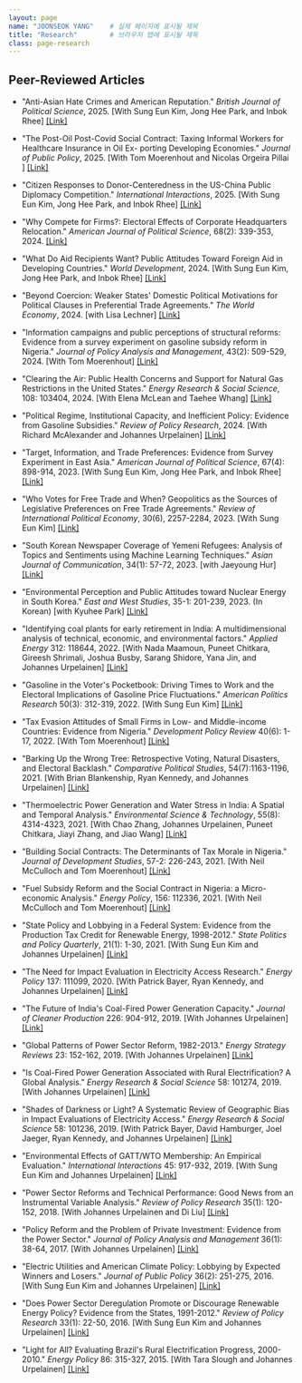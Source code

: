 ```yaml
---
layout: page
name: "JOONSEOK YANG"    # 실제 페이지에 표시될 제목
title: "Research"        # 브라우저 탭에 표시될 제목
class: page-research
---
```


## Peer-Reviewed Articles

- "Anti-Asian Hate Crimes and American Reputation." _British Journal of Political Science_, 2025. [With Sung Eun Kim, Jong Hee Park, and Inbok Rhee]
  [[Link]](https://doi:10.1017/S0007123424001030)

- "The Post-Oil Post-Covid Social Contract: Taxing Informal Workers for Healthcare Insurance in Oil Ex-
porting Developing Economies." _Journal of Public Policy_, 2025. [With Tom Moerenhout and Nicolas Orgeira
Pillai ]
  [[Link]](https://doi.org/10.1017/S0143814X2500008X)
  

- "Citizen Responses to Donor-Centeredness in the US-China Public Diplomacy Competition." _International Interactions_, 2025. [With Sung Eun Kim, Jong Hee Park, and Inbok Rhee]
  [[Link]](https://doi.org/10.1080/03050629.2025.2456738)


- "Why Compete for Firms?: Electoral Effects of Corporate Headquarters Relocation." _American Journal of Political Science_, 68(2): 339-353, 2024.
    [[Link]](https://doi.org/10.1111/ajps.12807)
  
- "What Do Aid Recipients Want? Public Attitudes Toward Foreign Aid in Developing Countries." _World Development_, 2024. [With Sung Eun Kim, Jong Hee Park, and Inbok Rhee]
    [[Link]](https://doi.org/10.1016/j.worlddev.2024.106815)

- "Beyond Coercion: Weaker States' Domestic Political Motivations for Political Clauses in Preferential Trade Agreements." _The World Economy_, 2024. [with Lisa Lechner]
    [[Link]](https://doi.org/10.1111/twec.13627)

- "Information campaigns and public perceptions of structural reforms: Evidence from a survey experiment on gasoline subsidy reform in Nigeria." _Journal of Policy Analysis and Management_, 43(2): 509-529, 2024. [With Tom Moerenhout]
    [[Link]](https://doi.org/10.1002/pam.22561)

- "Clearing the Air: Public Health Concerns and Support for Natural Gas Restrictions in the United States." _Energy Research & Social Science_, 108: 103404, 2024. [With Elena McLean and Taehee Whang]
    [[Link]](https://doi.org/10.1016/j.erss.2023.103404)

- "Political Regime, Institutional Capacity, and Inefficient Policy: Evidence from Gasoline Subsidies." _Review of Policy Research_, 2024. [With Richard McAlexander and Johannes Urpelainen]
    [[Link]](https://doi.org/10.1111/ropr.12580)

- "Target, Information, and Trade Preferences: Evidence from Survey Experiment in East Asia." _American Journal of Political Science_, 67(4): 898-914, 2023. [With Sung Eun Kim, Jong Hee Park, and Inbok Rhee]
    [[Link]](https://doi.org/10.1111/ajps.12783)

- "Who Votes for Free Trade and When? Geopolitics as the Sources of Legislative Preferences on Free Trade Agreements." _Review of International Political Economy_, 30(6), 2257-2284, 2023. [With Sung Eun Kim]
    [[Link]](https://doi.org/10.1080/09692290.2022.2144927)

- "South Korean Newspaper Coverage of Yemeni Refugees: Analysis of Topics and Sentiments using Machine Learning Techniques." _Asian Journal of Communication_, 34(1): 57-72, 2023. [with Jaeyoung Hur]
    [[Link]](https://doi.org/10.1080/01292986.2023.2257230)

- "Environmental Perception and Public Attitudes toward Nuclear Energy in South Korea." _East and West Studies_, 35-1: 201-239, 2023. (In Korean) [with Kyuhee Park]
    [[Link]](https://iews.or.kr/index.php?page=view&idx=1467&pg=1&hCode=BOARD&bo_idx=13&sfl=&stx=)

- "Identifying coal plants for early retirement in India: A multidimensional analysis of technical, economic, and environmental factors." _Applied Energy_ 312: 118644, 2022. [With Nada Maamoun, Puneet Chitkara, Gireesh Shrimali, Joshua Busby, Sarang Shidore, Yana Jin, and Johannes Urpelainen]
    [[Link]](https://doi.org/10.1016/j.apenergy.2022.118644)

- "Gasoline in the Voter's Pocketbook: Driving Times to Work and the Electoral Implications of Gasoline Price Fluctuations." _American Politics Research_ 50(3): 312-319, 2022. [With Sung Eun Kim]
    [[Link]](https://doi.org/10.1177/1532673X211043445)

- "Tax Evasion Attitudes of Small Firms in Low- and Middle-income Countries: Evidence from Nigeria." _Development Policy Review_ 40(6): 1-17, 2022. [With Tom Moerenhout]
    [[Link]](https://doi.org/10.1111/dpr.12616)

- "Barking Up the Wrong Tree: Retrospective Voting, Natural Disasters, and Electoral Backlash." _Comparative Political Studies_, 54(7):1163-1196, 2021. [With Brian Blankenship, Ryan Kennedy, and Johannes Urpelainen]
    [[Link]](https://doi.org/10.1177/0010414020970211)

- "Thermoelectric Power Generation and Water Stress in India: A Spatial and Temporal Analysis." _Environmental Science & Technology_, 55(8): 4314-4323, 2021. [With Chao Zhang, Johannes Urpelainen, Puneet Chitkara, Jiayi Zhang, and Jiao Wang]
    [[Link]](https://pubs.acs.org/doi/10.1021/acs.est.0c08724)

- "Building Social Contracts: The Determinants of Tax Morale in Nigeria." _Journal of Development Studies_, 57-2: 226-243, 2021. [With Neil McCulloch and Tom Moerenhout]
    [[Link]](https://doi.org/10.1080/00220388.2020.1797688)

- "Fuel Subsidy Reform and the Social Contract in Nigeria: a Micro-economic Analysis." _Energy Policy_, 156: 112336, 2021. [With Neil McCulloch and Tom Moerenhout]
    [[Link]](https://doi.org/10.1016/j.enpol.2021.112336)

- "State Policy and Lobbying in a Federal System: Evidence from the Production Tax Credit for Renewable Energy, 1998-2012." _State Politics and Policy Quarterly_, 21(1): 1-30, 2021. [With Sung Eun Kim and Johannes Urpelainen]
    [[Link]](https://doi.org/10.1177/1532440020918865)

- "The Need for Impact Evaluation in Electricity Access Research." _Energy Policy_ 137: 111099, 2020. [With Patrick Bayer, Ryan Kennedy, and Johannes Urpelainen]
    [[Link]](https://doi.org/10.1016/j.enpol.2019.111099)

- "The Future of India's Coal-Fired Power Generation Capacity." _Journal of Cleaner Production_ 226: 904-912, 2019. [With Johannes Urpelainen]
    [[Link]](https://doi.org/10.1016/j.jclepro.2019.04.074)

- "Global Patterns of Power Sector Reform, 1982-2013." _Energy Strategy Reviews_ 23: 152-162, 2019. [With Johannes Urpelainen]
    [[Link]](https://doi.org/10.1016/j.esr.2018.12.001)

- "Is Coal-Fired Power Generation Associated with Rural Electrification? A Global Analysis." _Energy Research & Social Science_ 58: 101274, 2019. [With Johannes Urpelainen]
    [[Link]](https://doi.org/10.1016/j.erss.2019.101274)

- "Shades of Darkness or Light? A Systematic Review of Geographic Bias in Impact Evaluations of Electricity Access." _Energy Research & Social Science_ 58: 101236, 2019. [With Patrick Bayer, David Hamburger, Joel Jaeger, Ryan Kennedy, and Johannes Urpelainen]
    [[Link]](https://doi.org/10.1016/j.erss.2019.101236)

- "Environmental Effects of GATT/WTO Membership: An Empirical Evaluation." _International Interactions_ 45: 917-932, 2019. [With Sung Eun Kim and Johannes Urpelainen]
    [[Link]](https://doi.org/10.1080/03050629.2019.1632305)

- "Power Sector Reforms and Technical Performance: Good News from an Instrumental Variable Analysis." _Review of Policy Research_ 35(1): 120-152, 2018. [With Johannes Urpelainen and Di Liu]
    [[Link]](https://doi.org/10.1111/ropr.12275)

- "Policy Reform and the Problem of Private Investment: Evidence from the Power Sector." _Journal of Policy Analysis and Management_ 36(1): 38-64, 2017. [With Johannes Urpelainen]
    [[Link]](https://doi.org/10.1002/pam.21959)

- "Electric Utilities and American Climate Policy: Lobbying by Expected Winners and Losers." _Journal of Public Policy_ 36(2): 251-275, 2016. [With Sung Eun Kim and Johannes Urpelainen]
    [[Link]](https://doi.org/10.1017/S0143814X15000033)

- "Does Power Sector Deregulation Promote or Discourage Renewable Energy Policy? Evidence from the States, 1991-2012." _Review of Policy Research_ 33(1): 22-50, 2016. [With Sung Eun Kim and Johannes Urpelainen]
    [[Link]](https://doi.org/10.1111/ropr.12157)

- "Light for All? Evaluating Brazil's Rural Electrification Progress, 2000-2010." _Energy Policy_ 86: 315-327, 2015. [With Tara Slough and Johannes Urpelainen]
    [[Link]](https://doi.org/10.1016/j.enpol.2015.07.001)
